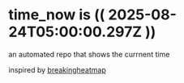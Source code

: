 # time_now is (( 2025-08-24T05:00:00.297Z ))

an automated repo that shows the currnent time

inspired by [breakingheatmap](https://github.com/breakingheatmap/breakingheatmap)